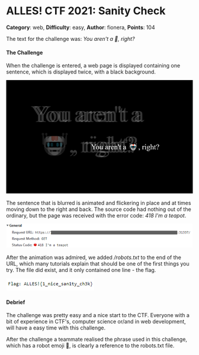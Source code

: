 # ALLES! CTF 2021: Sanity Check

**Category**: web, **Difficulty**: easy, **Author**: fionera, **Points**: 104

The text for the challenge was: *You aren't a 🤖, right?*

#### The Challenge

When the challenge is entered, a web page is displayed containing one sentence, which is displayed twice, with a black background.

![](./img/website_small.png)

The sentence that is blurred is animated and flickering in place and at times moving down to the right and back. The source code had nothing out of the ordinary, but the page was received with the error code: *418 I'm a teapot*.

![](./img/httpResponse.png)

After the animation was admired, we added */robots.txt* to the end of the URL, which many tutorials explain that should be one of the first things you try. The file did exist, and it only contained one line - the flag.

![](./img/robots.txt.png)



#### Debrief

The challenge was pretty easy and a nice start to the CTF. Everyone with a bit of experience in CTF's, computer science or/and in web development, will have a easy time with this challenge.

After the challenge a teammate realised the phrase used in this challenge, which has a robot emoji :robot:, is clearly a reference to the robots.txt file. 

